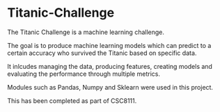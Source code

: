 # Titanic-Challenge

The Titanic Challenge is a machine learning challenge.

The goal is to produce machine learning models which can predict to a certain accuracy who survived the Titanic based on specific data.

It inlcudes managing the data, producing features, creating models and evaluating the performance through multiple metrics.

Modules such as Pandas, Numpy and Sklearn were used in this project.

This has been completed as part of CSC8111.
